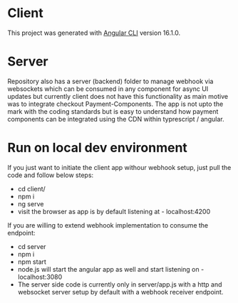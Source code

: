 # Client

This project was generated with [Angular CLI](https://github.com/angular/angular-cli) version 16.1.0. 

# Server

Repository also has a server (backend) folder to manage webhook via websockets which can be consumed in any component for async UI updates but currently client does not have this functionality as main motive was to integrate checkout Payment-Components.
The app is not upto the mark with the coding standards but is easy to understand how payment components can be integrated using the CDN within typrescript / angular.

# Run on local dev environment
If you just want to initiate the client app withour webhook setup, just pull the code and follow below steps:
- cd client/
- npm i
- ng serve
- visit the browser as app is by default listening at - localhost:4200

If you are willing to extend webhook implementation to consume the endpoint:
- cd server
- npm i
- npm start
- node.js will start the angular app as well and start listening on - localhost:3080
- The server side code is currently only in server/app.js with a http and websocket server setup by default with a webhook receiver endpoint.




